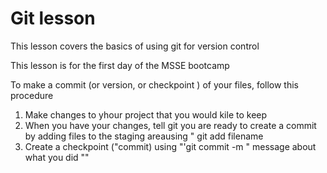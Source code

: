 # Git lesson

This lesson covers the basics of using git for version control

This lesson is for the first day of the MSSE bootcamp

To make a commit (or version, or checkpoint ) of your files,
follow this procedure

1. Make changes to yhour project that you would kile to keep
2. When you have your changes, tell git you are ready to create a commit by adding files to the staging areausing  " git add filename
3. Create a checkpoint ("commit) using "'git commit -m " message about what you did ""